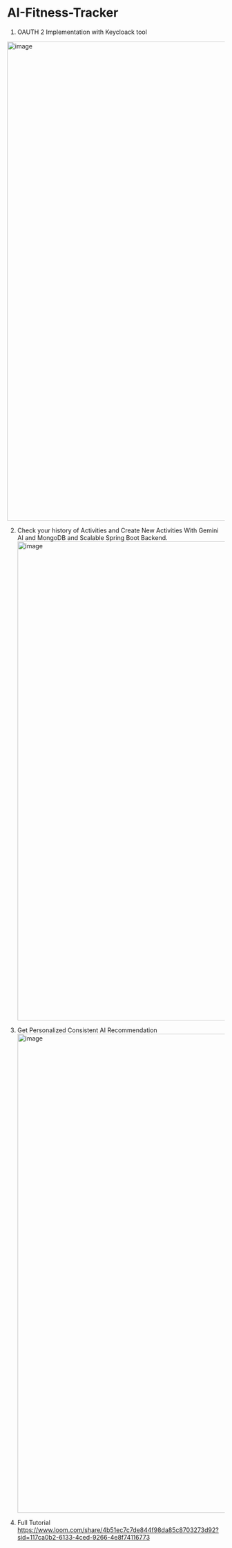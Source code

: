 # AI-Fitness-Tracker

1. OAUTH 2 Implementation with Keycloack tool
  <img width="1710" height="1107" alt="image" src="https://github.com/user-attachments/assets/996a23f4-8905-44cf-894e-7bad63238a04" />

2. Check your history of Activities and Create New Activities With Gemini AI and MongoDB and Scalable Spring Boot Backend.
   <img width="1710" height="1107" alt="image" src="https://github.com/user-attachments/assets/cbc5d59b-f223-413b-9f55-3366ddaeb858" />

3. Get Personalized Consistent AI Recommendation
   <img width="1710" height="1107" alt="image" src="https://github.com/user-attachments/assets/64b33cda-a2a0-4e54-b47f-02a79cdece4a" />

4. Full Tutorial
   https://www.loom.com/share/4b51ec7c7de844f98da85c8703273d92?sid=117ca0b2-6133-4ced-9266-4e8f74116773
   
